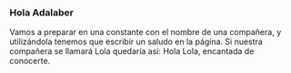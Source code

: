 ### Hola Adalaber
Vamos a preparar en una constante con el nombre de una compañera, y utilizándola tenemos que escribir un saludo en la página. Si nuestra compañera se llamará Lola quedaría así:
Hola Lola, encantada de conocerte.